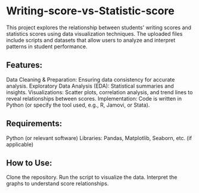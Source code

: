 # Writing-score-vs-Statistic-score
This project explores the relationship between students' writing scores and statistics scores using data visualization techniques. The uploaded files include scripts and datasets that allow users to analyze and interpret patterns in student performance.

## Features:
Data Cleaning & Preparation: Ensuring data consistency for accurate analysis.
Exploratory Data Analysis (EDA): Statistical summaries and insights.
Visualizations: Scatter plots, correlation analysis, and trend lines to reveal relationships between scores.
Implementation: Code is written in Python (or specify the tool used, e.g., R, Jamovi, or Stata).
## Requirements:
Python (or relevant software)
Libraries: Pandas, Matplotlib, Seaborn, etc. (if applicable)
## How to Use:
Clone the repository.
Run the script to visualize the data.
Interpret the graphs to understand score relationships.
